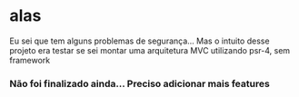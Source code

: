 # alas

Eu sei que tem alguns problemas de segurança... Mas o intuito desse projeto era testar se sei montar uma arquitetura MVC utilizando psr-4, sem framework


### Não foi finalizado ainda... Preciso adicionar mais features
